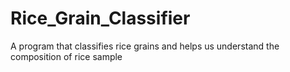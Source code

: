 # Rice_Grain_Classifier
A program that classifies rice grains and helps us understand the composition of rice sample
